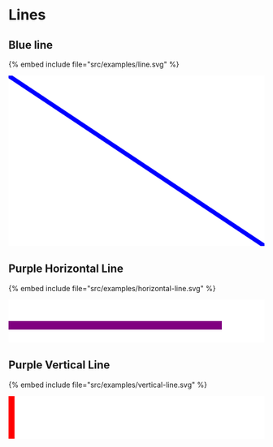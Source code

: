 # Lines


## Blue line

{% embed include file="src/examples/line.svg" %}

![A line](../examples/line.svg)

## Purple Horizontal Line

{% embed include file="src/examples/horizontal-line.svg" %}

![A horizontal line](../examples/horizontal-line.svg)

## Purple Vertical Line

{% embed include file="src/examples/vertical-line.svg" %}

![A vertical line](../examples/vertical-line.svg)


